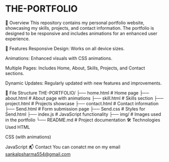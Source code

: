 # THE-PORTFOLIO
📌 Overview
This repository contains my personal portfolio website, showcasing my skills, projects, and contact information. The portfolio is designed to be responsive and includes animations for an enhanced user experience.

🚀 Features
Responsive Design: Works on all device sizes.

Animations: Enhanced visuals with CSS animations.

Multiple Pages: Includes Home, About, Skills, Projects, and Contact sections.

Dynamic Updates: Regularly updated with new features and improvements.

📂 File Structure
THE-PORTFOLIO/
├── home.html            # Home page
├── about.html           # About page with animations
├── skill.html           # Skills section
├── project.html         # Projects showcase
├── contact.html         # Contact information
├── Send.html            # Form submission page
├── Send.css             # Styles for Send.html
├── index.js             # JavaScript functionality
├── img/                 # Images used in the portfolio
└── README.md            # Project documentation
🛠 Technologies Used
HTML

CSS (with animations)

JavaScript
📬 Contact
You can conatct me on my email sankalpsharma554@gmail.com
